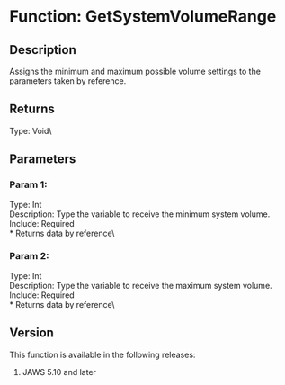 # Function: GetSystemVolumeRange

## Description

Assigns the minimum and maximum possible volume settings to the
parameters taken by reference.

## Returns

Type: Void\

## Parameters

### Param 1:

Type: Int\
Description: Type the variable to receive the minimum system volume.\
Include: Required\
\* Returns data by reference\

### Param 2:

Type: Int\
Description: Type the variable to receive the maximum system volume.\
Include: Required\
\* Returns data by reference\

## Version

This function is available in the following releases:

1.  JAWS 5.10 and later
